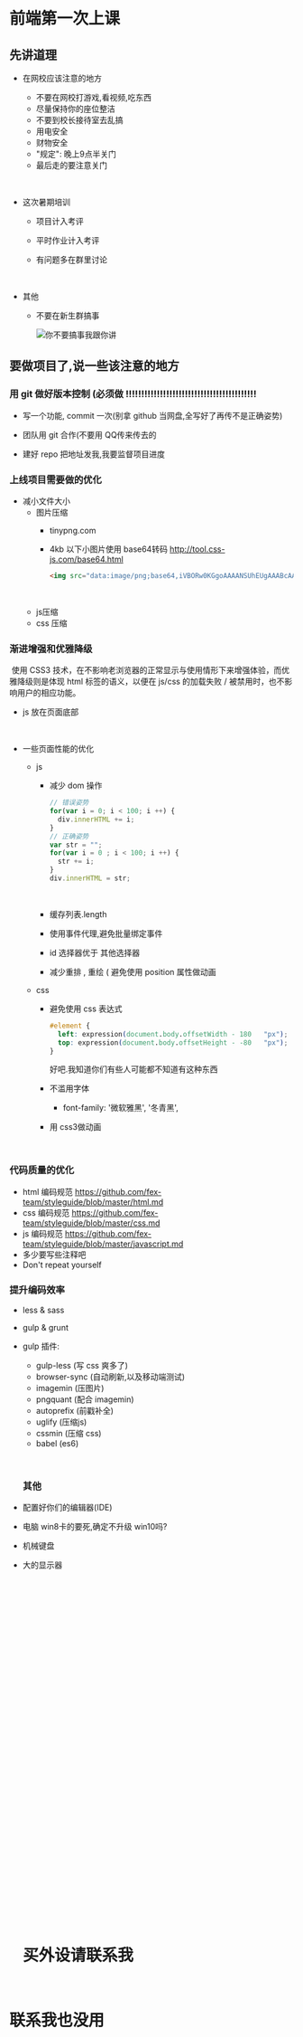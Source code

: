 # 前端第一次上课

## 先讲道理

+ 在网校应该注意的地方

  + 不要在网校打游戏,看视频,吃东西
  + 尽量保持你的座位整洁
  + 不要到校长接待室去乱搞
  + 用电安全
  + 财物安全
  + "规定": 晚上9点半关门
  + 最后走的要注意关门

  ​

+ 这次暑期培训

  + 项目计入考评

  + 平时作业计入考评

  + 有问题多在群里讨论

    ​



+ 其他

  + 不要在新生群搞事

    ![你不要搞事我跟你讲](./gs.jpg)






## 要做项目了,说一些该注意的地方

### 用 git 做好版本控制 (必须做 !!!!!!!!!!!!!!!!!!!!!!!!!!!!!!!!!!!!!!!!!!

+ 写一个功能, commit 一次(别拿 github 当网盘,全写好了再传不是正确姿势)
+ 团队用 git 合作(不要用 QQ传来传去的


+ 建好 repo 把地址发我,我要监督项目进度






### 上线项目需要做的优化

+ 减小文件大小
  + 图片压缩
    - tinypng.com

    - 4kb 以下小图片使用 base64转码 http://tool.css-js.com/base64.html

      ```html
      <img src="data:image/png;base64,iVBORw0KGgoAAAANSUhEUgAAABcAAAAeCAYAAADHJYVoAAAA1UlEQVRIie2VwQnCMBRAX2wLVgQ9FrxI6AaCE7hCNhCvXh1BVxAXEFfoID0FJ1AoiAcr9RAFK0pU4kHIgxzyCS/8n/C/KKdDCSjcsg+UXIaABOaO5RmwbDiWGjpRH5j8RC7aYQqo0HqwFyOSuBarDiVVXlgvscuTGCG79eDu6EZ+JbsuQ3FKgbEz+XmjF3f70Tvy3/wWL/dyL/dyL3+CtZ9XhxK2RYrp4TcGbuR5QWUGg3U4PPLfNdciaa5Er/Vx2i+JAiMPlNTAmi9qauP2oBqYOXbvL6qxK7bGlHSOAAAAAElFTkSuQmCC">
      ```

      ​
  + js压缩
  + css 压缩






### 渐进增强和优雅降级

​	使用 CSS3 技术，在不影响老浏览器的正常显示与使用情形下来增强体验，而优雅降级则是体现 html 标签的语义，以便在 js/css 的加载失败 / 被禁用时，也不影响用户的相应功能。



+ js 放在页面底部

  ​


+ 一些页面性能的优化

  + js

    + 减少 dom 操作

      ```js
      // 错误姿势
      for(var i = 0; i < 100; i ++) {
        div.innerHTML += i;
      }
      // 正确姿势
      var str = "";
      for(var i = 0 ; i < 100; i ++) {
      	str += i;
      }
      div.innerHTML = str;
      ```

      ​

    + 缓存列表.length

    + 使用事件代理,避免批量绑定事件

    + id 选择器优于 其他选择器 

    + 减少重排 , 重绘   ( 避免使用 position 属性做动画

  + css

    + 避免使用 css 表达式

      ```css
      #element {
      	left: expression(document.body.offsetWidth - 180   "px");
      	top: expression(document.body.offsetHeight - -80   "px");
      }
      ```

      好吧.我知道你们有些人可能都不知道有这种东西

    + 不滥用字体

      + font-family: '微软雅黑', '冬青黑', 

    + 用 css3做动画

      ​



### 代码质量的优化

+ html 编码规范 https://github.com/fex-team/styleguide/blob/master/html.md
+ css 编码规范 https://github.com/fex-team/styleguide/blob/master/css.md
+ js 编码规范 https://github.com/fex-team/styleguide/blob/master/javascript.md
+ 多少要写些注释吧
+ Don't repeat yourself




### 提升编码效率

+ less & sass


+ gulp & grunt



+ gulp 插件: 

  - gulp-less (写 css 爽多了)
  - browser-sync (自动刷新,以及移动端测试)
  - imagemin  (压图片)
  - pngquant   (配合 imagemin)
  - autoprefix  (前戳补全)
  - uglify (压缩js)
  - cssmin (压缩 css)
  - babel (es6)

  ​

  ### 其他

+ 配置好你们的编辑器(IDE)

+ 电脑 win8卡的要死,确定不升级 win10吗?

+ 机械键盘

+ 大的显示器

  ​

  ​

  ​

  ​

  ​

  ​

  ​

  ​

  ​

  ​

  ​

  ​

  ​

  ​

  ​

  ​

  ​

  ​

  ​

  ​

  #                      买外设请联系我

  ​




































#                               联系我也没用























